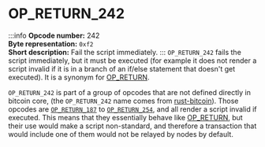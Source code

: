 # OP_RETURN_242
:::info
**Opcode number:** 242  
**Byte representation:** `0xf2`  
**Short description:** Fail the script immediately.
:::
`OP_RETURN_242` fails the script immediately, but it must be executed (for example it does not render a script invalid if it is in a branch of an if/else statement that doesn't get executed). It is a synonym for [OP_RETURN](./OP_RETURN.md).



`OP_RETURN_242` is part of a group of opcodes that are not defined directly in bitcoin core, (the `OP_RETURN_242` name comes from [rust-bitcoin](https://docs.rs/bitcoin/latest/src/bitcoin/blockdata/opcodes.rs.html)). Those opcodes are [`OP_RETURN_187`](./OP_RETURN_187.md) to [`OP_RETURN_254`](./OP_RETURN_254.md), and all render a script invalid if executed. This means that they essentially behave like [OP_RETURN](./OP_RETURN.md), but their use would make a script non-standard, and therefore a transaction that would include one of them would not be relayed by nodes by default.
